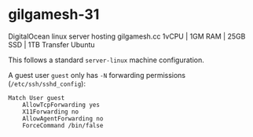 # gilgamesh-31

DigitalOcean linux server hosting gilgamesh.cc
1vCPU | 1GM RAM | 25GB SSD | 1TB Transfer
Ubuntu

This follows a standard `server-linux` machine configuration.

A guest user `guest` only has `-N` forwarding permissions (`/etc/ssh/sshd_config`):

```
Match User guest
	AllowTcpForwarding yes
	X11Forwarding no
	AllowAgentForwarding no
	ForceCommand /bin/false
```
